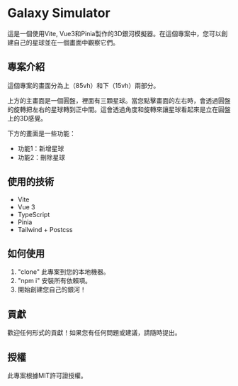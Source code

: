 # Galaxy Simulator

這是一個使用Vite, Vue3和Pinia製作的3D銀河模擬器。在這個專案中，您可以創建自己的星球並在一個畫面中觀察它們。

## 專案介紹

這個專案的畫面分為上（85vh）和下（15vh）兩部分。

上方的主畫面是一個圓盤，裡面有三顆星球。當您點擊畫面的左右時，會透過圓盤的旋轉把左右的星球轉到正中間。這會透過角度和旋轉來讓星球看起來是立在圓盤上的3D感覺。

下方的畫面是一些功能：
- 功能1：新增星球
- 功能2：刪除星球

## 使用的技術
- Vite
- Vue 3
- TypeScript
- Pinia
- Tailwind + Postcss

## 如何使用

1. "clone" 此專案到您的本地機器。
2. "npm i" 安裝所有依賴項。
3. 開始創建您自己的銀河！

## 貢獻

歡迎任何形式的貢獻！如果您有任何問題或建議，請隨時提出。

## 授權

此專案根據MIT許可證授權。
